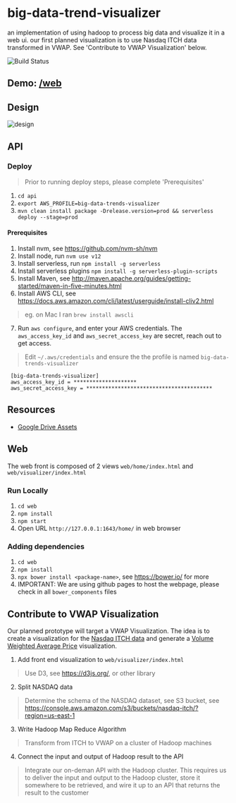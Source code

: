 # big-data-trend-visualizer

an implementation of using hadoop to process big data and visualize it in a web ui. our first planned visualization is to use Nasdaq ITCH data transformed in VWAP. See 'Contribute to VWAP Visualization' below.

![Build Status](https://big-data-trends-visualizer-build-badges.s3.us-east-1.amazonaws.com/big-data-trends-visualizer.svg?cache=no)

## **Demo**: [/web](https://dclaze.github.io/big-data-trend-visualizer/web/home)


## Design
![design](https://docs.google.com/drawings/d/e/2PACX-1vRg5tLiMZQMVOzlVNXohsZ4fYRICpZPz2uCeUSxUwCrHvEfHw_jsEnCTbVxwTIrlL2DLpt2rN6OAdJ5/pub?w=2077&h=1553)

## API
### Deploy
> Prior to running deploy steps, please complete 'Prerequisites'

1. `cd api`
2. `export AWS_PROFILE=big-data-trends-visualizer`
3. `mvn clean install package -Drelease.version=prod && serverless deploy --stage=prod`

#### Prerequisites
1. Install nvm, see https://github.com/nvm-sh/nvm
2. Install node, run `nvm use v12`
3. Install serverless, run `npm install -g serverless`
4. Install serverless plugins `npm install -g serverless-plugin-scripts`
5. Install Maven, see http://maven.apache.org/guides/getting-started/maven-in-five-minutes.html
6. Install AWS CLI, see https://docs.aws.amazon.com/cli/latest/userguide/install-cliv2.html
  > eg. on Mac I ran `brew install awscli`

7. Run `aws configure`, and enter your AWS credentials. The `aws_access_key_id` and `aws_secret_access_key` are secret, reach out to get access.
  > Edit `~/.aws/credentials` and ensure the the profile is named `big-data-trends-visualizer`
  ```
   [big-data-trends-visualizer]
   aws_access_key_id = ********************
   aws_secret_access_key = ****************************************
   ```

## Resources
- [Google Drive Assets](https://drive.google.com/open?id=1LiMbmS4jtuIU6pJq253PPsLLYdJVAwwY)


## Web
The web front is composed of 2 views `web/home/index.html` and `web/visualizer/index.html`

### Run Locally
1. `cd web`
2. `npm install`
2. `npm start`
3. Open URL `http://127.0.0.1:1643/home/` in web browser

### Adding dependencies
1. `cd web`
2. `npm install`
3. `npx bower install <package-name>`, see https://bower.io/ for more
4. IMPORTANT: We are using github pages to host the webpage, please check in all `bower_components` files


## Contribute to VWAP Visualization
Our planned prototype will target a VWAP Visualization. The idea is to create a visualization for the [Nasdaq ITCH data](ftp://emi.nasdaq.com/ITCH/) and generate a [Volume Weighted Average Price](https://www.investopedia.com/terms/v/vwap.asp) visualization.

1. Add front end visualization to `web/visualizer/index.html`
  > Use D3, see https://d3js.org/, or other library

2. Split NASDAQ data
  > Determine the schema of the NASDAQ dataset, see S3 bucket, see https://console.aws.amazon.com/s3/buckets/nasdaq-itch/?region=us-east-1

3. Write Hadoop Map Reduce Algorithm
  > Transform from ITCH to VWAP on a cluster of Hadoop machines

4. Connect the input and output of Hadoop result to the API
  > Integrate our on-deman API with the Hadoop cluster. This requires us to deliver the input and output to the Hadoop cluster, store it somewhere to be retrieved, and wire it up to an API that returns the result to the customer
